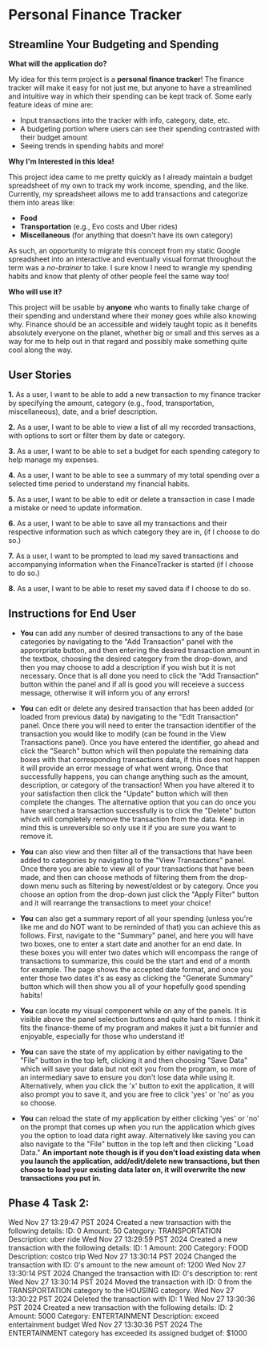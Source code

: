# Personal Finance Tracker

## Streamline Your Budgeting and Spending

**What will the application do?**

My idea for this term project is a **personal finance tracker**! The finance tracker will make it easy for not just me, but anyone to have a streamlined and intuitive way in which their spending can be kept track of. Some early feature ideas of mine are:

- Input transactions into the tracker with info, category, date, etc.
- A budgeting portion where users can see their spending contrasted with their budget amount
- Seeing trends in spending habits and more!

**Why I'm Interested in this Idea!**

This project idea came to me pretty quickly as I already maintain a budget spreadsheet of my own to track my work income, spending, and the like. Currently, my spreadsheet allows me to add transactions and categorize them into areas like:

- **Food**
- **Transportation** (e.g., Evo costs and Uber rides)
- **Miscellaneous** (for anything that doesn't have its own category)

As such, an opportunity to migrate this concept from my static Google spreadsheet into an interactive and eventually visual format throughout the term was a *no-brainer* to take. I sure know I need to wrangle my spending habits and know that plenty of other people feel the same way too!

**Who will use it?**

This project will be usable by **anyone** who wants to finally take charge of their spending and understand where their money goes while also knowing why. Finance should be an accessible and widely taught topic as it benefits absolutely everyone on the planet, whether big or small and this serves as a way for me to help out in that regard and possibly make something quite cool along the way.



## User Stories

**1.** As a user, I want to be able to add a new transaction to my finance tracker by specifying the amount, category (e.g., food, transportation, miscellaneous), date, and a brief description.

**2.** As a user, I want to be able to view a list of all my recorded transactions, with options to sort or filter them by date or category.

**3.** As a user, I want to be able to set a budget for each spending category to help manage my expenses.

**4.** As a user, I want to be able to see a summary of my total spending over a selected time period to understand my financial habits.

**5.** As a user, I want to be able to edit or delete a transaction in case I made a mistake or need to update information.

**6.** As a user, I want to be able to save all my transactions and their respective information such as which category they are in, (if I choose to do so.)

**7.** As a user, I want to be prompted to load my saved transactions and accompanying information when the FinanceTracker is started (if I choose to do so.)

**8.** As a user, I want to be able to reset my saved data if I choose to do so.

## Instructions for End User

- **You** can add any number of desired transactions to any of the base categories by navigating to the "Add Transaction" panel with the approrpriate button, and then entering the desired transaction amount in the textbox, choosing the desired category from the drop-down, and then you may choose to add a description if you wish but it is not necessary. Once that is all done you need to click the "Add Transaction" button within the panel and if all is good you will receieve a success message, otherwise it will inform you of any errors!

- **You** can edit or delete any desired transaction that has been added (or loaded from previous data) by navigating to the "Edit Transaction" panel. Once there you will need to enter the transaction identifier of the transaction you would like to modify (can be found in the View Transactions panel). Once you have entered the identifier, go ahead and click the "Search" button which will then populate the remaining data boxes with that corresponding transactions data, if this does not happen it will provide an error message of what went wrong. Once that successfully happens, you can change anything such as the amount, description, or category of the transaction! When you have altered it to your satisfaction then click the "Update" button which will then complete the changes. The alternative option that you can do once you have searched a transaction successfully is to click the "Delete" button which will completely remove the transaction from the data. Keep in mind this is unreversible so only use it if you are sure you want to remove it.

- **You** can also view and then filter all of the transactions that have been added to categories by navigating to the "View Transactions" panel. Once there you are able to view all of your transactions that have been made, and then can choose methods of filtering them from the drop-down menu such as filtering by newest/oldest or by category. Once you choose an option from the drop-down just click the "Apply Filter" button and it will rearrange the transactions to meet your choice!

- **You** can also get a summary report of all your spending (unless you're like me and do NOT want to be reminded of that) you can achieve this as follows. First, navigate to the "Summary" panel, and here you will have two boxes, one to enter a start date and another for an end date. In these boxes you will enter two dates which will encompass the range of transactions to summarize, this could be the start and end of a month for example. The page shows the accepted date format, and once you enter those two dates it's as easy as clicking the "Generate Summary" button which will then show you all of your hopefully good spending habits!

- **You** can locate my visual component while on any of the panels. It is visible above the panel selection buttons and quite hard to miss. I think it fits the finance-theme of my program and makes it just a bit funnier and enjoyable, especially for those who understand it!

- **You** can save the state of my application by either navigating to the "File" button in the top left, clicking it and then choosing "Save Data" which will save your data but not exit you from the program, so more of an intermediary save to ensure you don't lose data while using it. Alternatively, when you click the 'x' button to exit the application, it will also prompt you to save it, and you are free to click 'yes' or 'no' as you so choose.

- **You** can reload the state of my application by either clicking 'yes' or 'no' on the prompt that comes up when you run the application which gives you the option to load data right away. Alternatively like saving you can also navigate to the "File" button in the top left and then clicking "Load Data." **An important note though is if you don't load existing data when you launch the application, add/edit/delete new transactions, but then choose to load your existing data later on, it will overwrite the new transactions you put in.**

## Phase 4 Task 2:

Wed Nov 27 13:29:47 PST 2024
Created a new transaction with the following details: ID: 0 Amount: 50 Category: TRANSPORTATION Description: uber ride
Wed Nov 27 13:29:59 PST 2024
Created a new transaction with the following details: ID: 1 Amount: 200 Category: FOOD Description: costco trip
Wed Nov 27 13:30:14 PST 2024
Changed the transaction with ID: 0's amount to the new amount of: 1200
Wed Nov 27 13:30:14 PST 2024
Changed the transaction with ID: 0's description to: rent
Wed Nov 27 13:30:14 PST 2024
Moved the transaction with ID: 0 from the TRANSPORTATION category to the HOUSING category.
Wed Nov 27 13:30:22 PST 2024
Deleted the transaction with ID: 1
Wed Nov 27 13:30:36 PST 2024
Created a new transaction with the following details: ID: 2 Amount: 5000 Category: ENTERTAINMENT Description: exceed entertainment budget
Wed Nov 27 13:30:36 PST 2024
The ENTERTAINMENT category has exceeded its assigned budget of: $1000